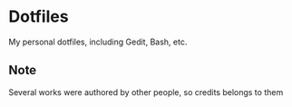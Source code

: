 Dotfiles
========

My personal dotfiles, including Gedit, Bash, etc.

Note
----

Several works were authored by other people, so credits belongs to them

